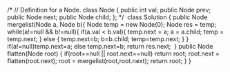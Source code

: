 /*
// Definition for a Node.
class Node {
public int val;
public Node prev;
public Node next;
public Node child;
};
*/
​
class Solution {
public Node mergelist(Node a, Node b){
Node temp = new Node(0);
Node res = temp;
while(a!=null && b!=null){
if(a.val < b.val){
temp.next = a;
a = a.child;
temp = temp.next;
}
else
{
temp.next=b;
b=b.child;
temp=temp.next;
}
}
if(a!=null)temp.next=a;
else
temp.next=b;
return res.next;
​
}
public Node flatten(Node root) {
if(root==null || root.next==null)
return root;
root.next = flatten(root.next);
root = mergelist(root,root.next);
return root;
}
}